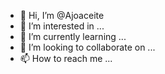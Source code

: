 - 👋 Hi, I’m @Ajoaceite
- 👀 I’m interested in ...
- 🌱 I’m currently learning ...
- 💞️ I’m looking to collaborate on ...
- 📫 How to reach me ...

<!---
Ajoaceite/Ajoaceite is a ✨ special ✨ repository because its `README.md` (this file) appears on your GitHub profile.
You can click the Preview link to take a look at your changes.
--->

